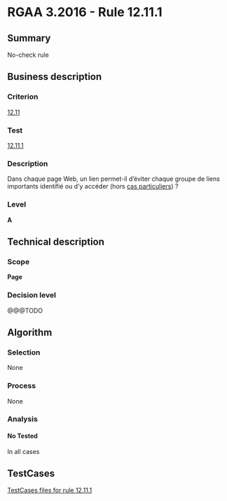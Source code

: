 # RGAA 3.2016 - Rule 12.11.1

## Summary
No-check rule


## Business description

### Criterion
[12.11](http://references.modernisation.gouv.fr/rgaa-accessibilite/criteres.html#crit-12-11)

### Test
[12.11.1](http://references.modernisation.gouv.fr/rgaa-accessibilite/criteres.html#test-12-11-1)

### Description
<div lang="fr">Dans chaque page Web, un lien permet-il d&#x2019;&#xE9;viter chaque groupe de liens importants identifi&#xE9; ou d&#x2019;y acc&#xE9;der (hors <a href="http://references.modernisation.gouv.fr/rgaa-accessibilite/cas-particuliers.html#cp-12-11" title="Cas particuliers pour le crit&#xE8;re 12.11">cas particuliers</a>)&nbsp;?</div>

### Level
**A**


## Technical description

### Scope
**Page**

### Decision level
@@@TODO


## Algorithm

### Selection
None

### Process
None

### Analysis

#### No Tested
In all cases


##  TestCases

[TestCases files for rule 12.11.1](https://github.com/Asqatasun/Asqatasun/tree/develop/rules/rules-rgaa3.2016/src/test/resources/testcases/rgaa32016/Rgaa32016Rule121101/)


